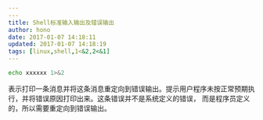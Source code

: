 ```yaml
---
---
title: Shell标准输入输出及错误输出
author: hono
date: 2017-01-07 14:18:11
updated: 2017-01-07 14:18:19
tags: [linux,shell,1<&2,2<&1]
---
```



```bash
echo xxxxxx 1>&2
```
表示打印一条消息并将这条消息重定向到错误输出。提示用户程序未按正常预期执行，并将错误原因打印出来。这条错误并不是系统定义的错误，
而是程序员定义的，所以需要重定向到错误输出。





